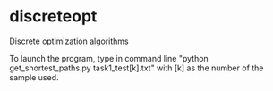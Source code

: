 # discreteopt
Discrete optimization algorithms

To launch the program, type in command line "python get_shortest_paths.py task1_test[k].txt" with [k] as the number of the sample used.
